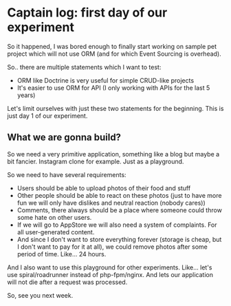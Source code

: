 # Captain log: first day of our experiment

So it happened, I was bored enough to finally start working on sample pet project which will not use ORM (and for which Event Sourcing is overhead).

So.. there are multiple statements which I want to test:

 - ORM like Doctrine is very useful for simple CRUD-like projects
 - It's easier to use ORM for API (I only working with APIs for the last 5 years)

Let's limit ourselves with just these two statements for the beginning. This is just day 1 of our experiment.

## What we are gonna build?

So we need a very primitive application, something like a blog but maybe a bit fancier. Instagram clone for example. Just as a playground.

So we need to have several requirements:

 - Users should be able to upload photos of their food and stuff
 - Other people should be able to react on these photos (just to have more fun we will only have dislikes and neutral reaction (nobody cares))
 - Comments, there always should be a place where someone could throw some hate on other users.
 - If we will go to AppStore we will also need a system of complaints. For all user-generated content.
 - And since I don't want to store everything forever (storage is cheap, but I don't want to pay for it at all), we could remove photos after some period of time. Like... 24 hours.

And I also want to use this playground for other experiments. Like... let's use spiral/roadrunner instead of php-fpm/nginx. And lets our application will not die after a request was processed. 

So, see you next week.


